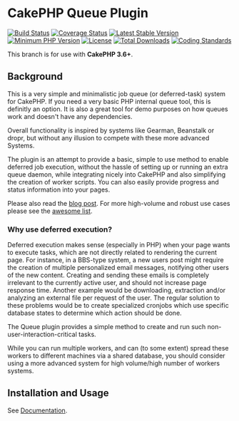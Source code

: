 # CakePHP Queue Plugin
[![Build Status](https://api.travis-ci.org/dereuromark/cakephp-queue.svg?branch=master)](https://travis-ci.org/dereuromark/cakephp-queue)
[![Coverage Status](https://img.shields.io/codecov/c/github/dereuromark/cakephp-queue/master.svg)](https://codecov.io/github/dereuromark/cakephp-queue?branch=master)
[![Latest Stable Version](https://poser.pugx.org/dereuromark/cakephp-queue/v/stable.svg)](https://packagist.org/packages/dereuromark/cakephp-queue)
[![Minimum PHP Version](http://img.shields.io/badge/php-%3E%3D%205.6-8892BF.svg)](https://php.net/)
[![License](https://poser.pugx.org/dereuromark/cakephp-queue/license)](https://packagist.org/packages/dereuromark/cakephp-queue)
[![Total Downloads](https://poser.pugx.org/dereuromark/cakephp-queue/d/total)](https://packagist.org/packages/dereuromark/cakephp-queue)
[![Coding Standards](https://img.shields.io/badge/cs-PSR--2--R-yellow.svg)](https://github.com/php-fig-rectified/fig-rectified-standards)

This branch is for use with **CakePHP 3.6+**.


## Background

This is a very simple and minimalistic job queue (or deferred-task) system for CakePHP.
If you need a very basic PHP internal queue tool, this is definitly an option.
It is also a great tool for demo purposes on how queues work and doesn't have any dependencies.

Overall functionality is inspired by systems like Gearman, Beanstalk or dropr, but without
any illusion to compete with these more advanced Systems.

The plugin is an attempt to provide a basic, simple to use method to enable deferred job execution,
without the hassle of setting up or running an extra queue daemon, while integrating nicely into
CakePHP and also simplifying the creation of worker scripts. You can also easily provide progress and status information into your pages.

Please also read the [blog post](http://www.dereuromark.de/2013/12/22/queue-deferred-execution-in-cakephp/).
For more high-volume and robust use cases please see the [awesome list](https://github.com/FriendsOfCake/awesome-cakephp#queue).

### Why use deferred execution?

Deferred execution makes sense (especially in PHP) when your page wants to execute tasks, which are not directly related to rendering the current page.
For instance, in a BBS-type system, a new users post might require the creation of multiple personalized email messages,
notifying other users of the new content.
Creating and sending these emails is completely irrelevant to the currently active user, and should not increase page response time.
Another example would be downloading, extraction and/or analyzing an external file per request of the user.
The regular solution to these problems would be to create specialized cronjobs which use specific database states to determine which action should be done.

The Queue plugin provides a simple method to create and run such non-user-interaction-critical tasks.

While you can run multiple workers, and can (to some extent) spread these workers to different machines via a shared database, you should consider using a more advanced system for high volume/high number of workers systems.


## Installation and Usage
See [Documentation](docs).
